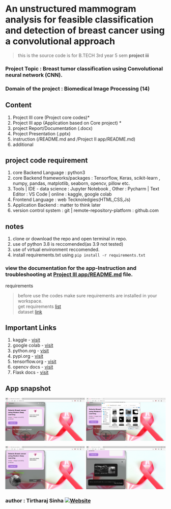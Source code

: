 # An unstructured mammogram analysis for feasible classification and detection of breast cancer using a convolutional approach

> this is the source code is for B.TECH 3rd year 5 sem <b>project iii</b>

### Project Topic : Breast tumor classification using Convolutional neural network (CNN).

### Domain of the project : Biomedical Image Processing (14)

## Content

1. Project III core (Project core codes)\*
2. Project III app (Application based on Core project) \*
3. project Report/Documentation (.docx)
4. Project Presentation (.pptx)
5. instruction (/README.md and /Project II app/README.md)
6. additional

## project code requirement

1. core Backend Language : python3
2. core Backend frameworks/packages : Tensorflow, Keras, scikit-learn , numpy, pandas, matplotlib, seaborn, opencv, pillow etc.
3. Tools | IDE - data science : Jupyter Notebook , Other : Pycharm | Text Editor : VS Code | online : kaggle, google colab
4. Frontend Language : web Tecknoledgies(HTML,CSS,Js)
5. Application Backend : matter to think later
6. version control system : git | remote-repository-platform : github.com

## notes

1. clone or download the repo and open terminal in repo.
2. use of python 3.8 is reccomended(as 3.9 not tested)
3. use of virtual environment reccomended.
4. install requirements.txt using `pip install -r requirements.txt`

### view the documentation for the app-Instruction and troubleshooting at [Project III app/README.md](Project%20III%20app/README.md) file.

requirements

> before use the codes make sure requirements are installed in your workspace.<br>
> get requirements [list](requirements.txt)<br>
> dataset [link](https://github.com/tirtharajsinha/breast_cancer_image_dataset)<br>

## Important Links

1. kaggle - [visit](https://www.kaggle.com)
2. google colab - [visit](https://colab.research.google.com/notebooks/intro.ipynb)
3. python.org - [visit](https://www.python.org/downloads/)
4. pypi.org - [visit](https://pypi.org/)
5. tensorflow.org - [visit](https://www.tensorflow.org/)
6. opencv docs - [visit](https://docs.opencv.org/master/d6/d00/tutorial_py_root.html)
7. Flask docs - [visit](https://flask.palletsprojects.com/en/latest/)

## App snapshot

<p float="left">
<img src="media\screenshot1.png" width=250px>
<img src="media\screenshot2.png" width=250px>
</p>
<p float="left">
<img src="media\screenshot3.png" width=250px>
<img src="media\screenshot4.png" width=250px>
</p>

### author : Tirtharaj Sinha [![Website](https://img.shields.io/badge/-Website-green?style=flat&logo=website&link=https://tirtharajsinha.github.io)](https://tirtharajsinha.github.io)
